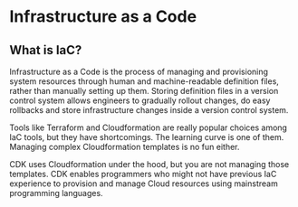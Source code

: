 # Infrastructure as a Code

## What is IaC?

Infrastructure as a Code is the process of managing and provisioning system resources through human and machine-readable definition files, rather than manually setting up them. Storing definition files in a version control system allows engineers to gradually rollout changes, do easy rollbacks and store infrastructure changes inside a version control system.

Tools like Terraform and Cloudformation are really popular choices among IaC tools, but they have shortcomings. The learning curve is one of them. Managing complex Cloudformation templates is no fun either.

CDK uses Cloudformation under the hood, but you are not managing those templates. CDK enables programmers who might not have previous IaC experience to provision and manage Cloud resources using mainstream programming languages.